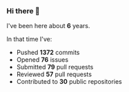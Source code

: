 ### Hi there 👋

I've been here about **6** years.

In that time I've:

- Pushed **1372** commits
- Opened **76** issues
- Submitted **79** pull requests
- Reviewed **57** pull requests
- Contributed to **30** public repositories

<!-- ![My scrobbles](https://lastfm-recently-played.vercel.app/api?user=dotdub) -->

